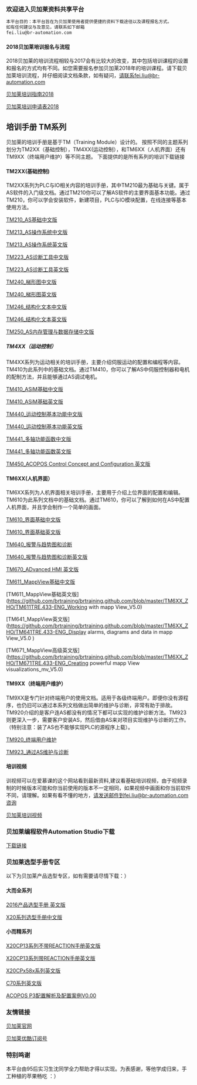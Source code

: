### 欢迎进入贝加莱资料共享平台
```markdown
本平台目的：本平台旨在为贝加莱使用者提供便捷的资料下载途径以及课程报名方式。
如有任何建议与及意见，请联系如下邮箱
fei.liu@br-automation.com
```





#### 2018贝加莱培训报名与流程
2018贝加莱的培训流程相较与2017会有比较大的改变，其中包括培训课程的设置和报名的方式均有不同。如您需要报名参加贝加莱2018年的培训课程。请下载贝加莱培训流程，并仔细阅读文档条款，如有疑问，请联系fei.liu@br-automation.com 


[贝加莱培训指南2018](https://github.com/brtraining/brtraining.github.com/raw/master/Training2018/贝加莱培训指南2018.pdf/)

[贝加莱培训申请表2018](https://github.com/brtraining/brtraining.github.com/raw/master/Training2018/贝加莱培训申请表2018.pdf/)



## 培训手册 TM系列
贝加莱的培训手册是基于TM（Training Module）设计的。
按照不同的主题系列划分为TM2XX（基础控制），TM4XX(运动控制），和TM6XX（人机界面）还有TM9XX（终端用户维护）等不同主题。
下面提供的是所有系列的培训下载链接

#### TM2XX(基础控制)

TM2XX系列为PLC与IO相关内容的培训手册，其中TM210最为基础与关键。属于AS软件的入门级文档。通过TM210你可以了解AS软件的主要界面基本功能。通过TM210，你可以学会安装软件，新建项目，PLC与IO模块配置，在线连接等基本使用方法。

[TM210_AS基础中文版](https://github.com/brtraining/brtraining.github.com/raw/master/TM2XX_ZHO/TM210TRE.00-ZHO_Automation%20Studio%E5%9F%BA%E7%A1%80_V4225.pdf/)

[TM213_AS操作系统中文版](https://github.com/brtraining/brtraining.github.com/raw/master/TM2XX_ZHO/TM213TRE.30-ZHO_Automation%20Studio%E6%93%8D%E4%BD%9C%E7%B3%BB%E7%BB%9F_V3090.pdf/)

[TM213_AS操作系统英文版](https://github.com/brtraining/brtraining.github.com/blob/master/TM42ENG/TM213TRE.425-ENG_Automation%20Runtime_V4250.pdf)


[TM223_AS诊断工具中文版](https://github.com/brtraining/brtraining.github.com/raw/master/TM2XX_ZHO/TM223TRE.30-ZHO_Automation%20Studio%E8%AF%8A%E6%96%AD_V3090.pdf)

[TM223_AS诊断工具英文版](https://github.com/brtraining/brtraining.github.com/blob/master/TM42ENG/TM223TRE.40-ENG_Automation%20Studio%20Diagnostics_V4250.pdf)

[TM240_梯形图中文版](https://github.com/brtraining/brtraining.github.com/raw/master/TM2XX_ZHO/TM240TRE.00_LD%E6%A2%AF%E5%BD%A2%E5%9B%BE_V3090.pdf)

[TM240_梯形图英文版](https://github.com/brtraining/brtraining.github.com/blob/master/TM42ENG/TM240TRE.00-ENG_Ladder%20Diagram%20(LAD)_V4250.pdf)


[TM246_结构化文本中文版](https://github.com/brtraining/brtraining.github.com/raw/master/TM2XX_ZHO/TM246TRE.00_ST%E7%BB%93%E6%9E%84%E5%8C%96%E6%96%87%E6%9C%AC_V3090.pdf)

[TM246_结构化文本英文版]()


[TM250_AS内存管理与数据存储中文版](https://github.com/brtraining/brtraining.github.com/raw/master/TM2XX_ZHO/TM250TRE.00_Automation%20Studio%E5%86%85%E5%AD%98%E7%AE%A1%E7%90%86%E4%B8%8E%E6%95%B0%E6%8D%AE%E5%AD%98%E5%82%A8_V4010.pdf)


#####  TM4XX（运动控制）

TM4XX系列为运动相关的培训手册，主要介绍伺服运动的配置和编程等内容。TM410为此系列中的基础文档。通过TM410，你可以了解AS中伺服控制器和电机的配制方法，并且能够通过AS调试电机。

[TM410_ASiM基础中文版](https://github.com/brtraining/brtraining.github.com/raw/master/TM4XX_ZHO/TM410TRE.30-ZHO_ASiM%E5%9F%BA%E7%A1%80V3090.pdf)

[TM410_ASiM基础英文版](https://github.com/brtraining/brtraining.github.com/blob/master/TM42ENG/TM410TRE.40-ENG_Working%20with%20Integrated%20Motion%20Control_V4100.pdf)


[TM440_运动控制基本功能中文版](https://github.com/brtraining/brtraining.github.com/raw/master/TM4XX_ZHO/TM440TRE.00_ZHO_ASiM%E5%9F%BA%E6%9C%AC%E5%8A%9F%E8%83%BD_V3090.pdf)

[TM440_运动控制基本功能英文版](https://github.com/brtraining/brtraining.github.com/blob/master/TM42ENG/TM440TRE.42-ENG_Motion%20Control%20-%20Basic%20Functions_V4200_MpAxis.pdf)


[TM441_多轴功能函数中文版](https://github.com/brtraining/brtraining.github.com/raw/master/TM4XX_ZHO/TM441TRE.00_ZHO%E5%A4%9A%E8%BD%B4%E5%8A%9F%E8%83%BD%E5%87%BD%E6%95%B0_V3090.pdf)

[TM441_多轴功能函数英文版](https://github.com/brtraining/brtraining.github.com/blob/master/TM42ENG/TM441TRE.42-ENG_Motion%20Control%20electronic%20gears%20and%20cam%20profiles_MpAxis_V4200.pdf)


[TM450_ACOPOS Control Concept and Configuration 英文版](https://github.com/brtraining/brtraining.github.com/blob/master/TM42ENG/TM450TRE.42-ENG_ACOPOS%20Control%20Concept%20and%20Configuration_V4200.pdf)


#### TM6XX(人机界面）

TM6XX系列为人机界面相关培训手册，主要用于介绍上位界面的配置和编辑。TM610为此系列文档中的基础文档。通过TM610，你可以了解到如何在AS中配置人机界面，并且学会制作一个简单的画面。

[TM610_界面基础中文版](https://github.com/brtraining/brtraining.github.com/raw/master/TM6XX_ZHO/TM610TRE.30-ZHO_ASiV%E7%9A%84%E5%9F%BA%E7%A1%80_V3090.pdf)

[TM610_界面基础英文版](https://github.com/brtraining/brtraining.github.com/blob/master/TM42ENG/TM610TRE.40-ENG_Working%20with%20Integrated%20Visualization_V4000.pdf)


[TM640_报警与趋势图和诊断](https://github.com/brtraining/brtraining.github.com/raw/master/TM6XX_ZHO/TM640TRE.30_ZHO%E6%8A%A5%E8%AD%A6%EF%BC%8C%E8%B6%8B%E5%8A%BF%E5%9B%BE%E5%92%8C%E8%AF%8A%E6%96%AD_V3090.pdf)


[TM640_报警与趋势图和诊断英文版](https://github.com/brtraining/brtraining.github.com/blob/master/TM42ENG/TM640TRE.30-ENG_Alarms%2C%20Trends%20and%20Diagnostics_V4100.pdf)


[TM670_ADvanced HMI 英文版](https://github.com/brtraining/brtraining.github.com/blob/master/TM42ENG/TM670TRE.40-ENG_Advanced%20Visual%20Components_V4100.pdf)


[TM611_MappView基础中文版](https://github.com/brtraining/brtraining.github.com/blob/master/TM6XX_ZHO/TM611TRE.425_ZHO_MappView%E5%9F%BA%E7%A1%80.pdf)

[TM611_MappView基础英文版](https://github.com/brtraining/brtraining.github.com/blob/master/TM6XX_ZHO/TM611TRE.433-ENG_Working with mapp View_V5.0)

[TM641_MappView英文版](https://github.com/brtraining/brtraining.github.com/blob/master/TM6XX_ZHO/TM641TRE.433-ENG_Display alarms, diagrams and data in mapp View_V5.0 )


[TM671_MappView高级英文版](https://github.com/brtraining/brtraining.github.com/blob/master/TM6XX_ZHO/TM671TRE.433-ENG_Creating powerful mapp View visualizations_mv_V5.0)


#### TM9XX（终端用户维护）
TM9XX是专门针对终端用户的使用文档。适用于各级终端用户。即便你没有源程序，也仍旧可以通过本系列文档做出简单的维护与诊断，非常有助于排故。TM920介绍的是客户连AS都没有的情况下都可以实现的维护诊断方法。TM923则更深入一步，需要客户安装AS，然后借由AS来对项目实现维护与诊断的工作。（特别注意：装了AS也不能够实现PLC的源程序上载）。

[TM920_终端用户维护](https://github.com/brtraining/brtraining.github.com/raw/master/TM9XX_ZHO/TM920TRE.00-ZHO%E8%AF%8A%E6%96%AD%E4%B8%8E%E7%BB%88%E7%AB%AF%E7%94%A8%E6%88%B7%E6%9C%8D%E5%8A%A1.pdf)

[TM923_通过AS维护与诊断](https://github.com/brtraining/brtraining.github.com/raw/master/TM9XX_ZHO/TM923TRE.40_ZHO_USE%20Automation%20Studio%E8%AF%8A%E6%96%AD%E5%92%8C%E6%9C%8D%E5%8A%A1_V4000.pdf)


#### 培训视频
训视频可以在爱慕课的这个网站看到最新资料,建议看基础培训视频，由于视频录制的时候版本可能和你当前使用的版本不一定相同，如果视频中画面和你当前软件不同，请理解。如果有看不懂的地方，请发送邮件到fei.liu@br-automation.com咨询

[贝加莱培训视频](http://www.aiimooc.com/mall/list.php?catid=391)


###  贝加莱编程软件Automation Studio下载
[下载链接](https://www.br-automation.com/zh/xia4zai3/software/automation-studio/automation-studio-42/dwldwl10000343742/)

### 贝加莱选型手册专区
以下为贝加莱产品选型专区，如有需要请尽情下载：）

#### 大而全系列

[2016产品选型手册 英文版](https://github.com/brtraining/brtraining.github.com/blob/master/User%20Manual/Control%2C%20HMI%20%26%20Motion%E9%80%89%E5%9E%8B%E6%89%8B%E5%86%8C2016.pdf)

[X20系列选型手册中文版](https://github.com/brtraining/brtraining.github.com/blob/master/User%20Manual/X20%E9%80%89%E5%9E%8B%E6%89%8B%E5%86%8C_%E4%B8%AD%E6%96%87%E7%89%88.pdf)

#### 小而精系列

[X20CP13系列不带REACTION手册英文版](https://github.com/brtraining/brtraining.github.com/blob/master/User%20Manual/X20CP13%E7%B3%BB%E5%88%97%E4%B8%8D%E5%B8%A6REACTION%E6%89%8B%E5%86%8C%E8%8B%B1%E6%96%87%E7%89%88.pdf)

[X20CP13系列带REACTION手册英文版](https://github.com/brtraining/brtraining.github.com/blob/master/User%20Manual/X20CP13%E7%B3%BB%E5%88%97%E5%B8%A6REACTION%E6%89%8B%E5%86%8C%E8%8B%B1%E6%96%87%E7%89%88.pdf)

[X20CPx58x系列英文版](https://github.com/brtraining/brtraining.github.com/blob/master/User%20Manual/X20CPx58x-ENG.pdf)

[C70系列英文版](https://github.com/brtraining/brtraining.github.com/blob/master/User%20Manual/C70%E7%B3%BB%E5%88%97%E9%80%89%E5%9E%8B%E6%89%8B%E5%86%8C%E8%8B%B1%E6%96%87%E7%89%88.pdf)

[ACOPOS P3配置解析及配置案例V0.00](https://github.com/brtraining/brtraining.github.com/blob/master/User%20Manual/ACOPOS%20P3%E9%85%8D%E7%BD%AE%E8%A7%A3%E6%9E%90%E5%8F%8A%E9%85%8D%E7%BD%AE%E6%A1%88%E4%BE%8BV0.00.pdf)





### 友情链接
[贝加莱官网](https://www.br-automation.com/)

[贝加莱优酷订阅号](http://i.youku.com/i/UMjg4NzExMTMwOA==?spm=a2h0j.8191423.subscription_wrap.DD~A)

### 特别鸣谢

本平台由95后实习生沈同学全力帮助才得以实现。为表感谢，等他学成归来，手工种植的苹果畅吃 ：）


